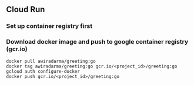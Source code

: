 ## Cloud Run

### Set up container registry first

### Download docker image and push to google container registry (gcr.io)
```
docker pull awiradarma/greeting:go
docker tag awiradarma/greeting:go gcr.io/<project_id>/greeting:go
gcloud auth configure-docker
docker push gcr.io/<project_id>/greeting:go
```
